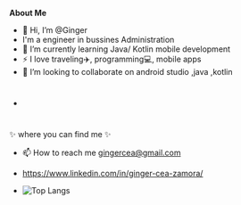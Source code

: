 
**About Me**
- 👋 Hi, I’m @Ginger
- I'm a  engineer in bussines Administration
- 🌱 I’m currently learning Java/ Kotlin mobile development
- ⚡ I love traveling✈️, programming💻, mobile apps 
- 💞️ I’m looking to collaborate on  android studio ,java ,kotlin
- <h1 align="center">
✨ where you can find me ✨

- 📫 How to reach me gingercea@gmail.com
- https://www.linkedin.com/in/ginger-cea-zamora/

- ![Top Langs](https://github-readme-stats.vercel.app/api/top-langs/?username=anuraghazra&langs_count=8)

<!---
Gingin90/Gingin90 is a ✨ special ✨ repository because its `README.md` (this file) appears on your GitHub profile.
You can click the Preview link to take a look at your changes.
--->
